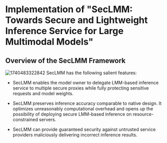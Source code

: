 # Implementation of "SecLMM: Towards Secure and Lightweight Inference Service for Large Multimodal Models"

## Overview of the SecLMM Framework
![1740483322842](https://github.com/user-attachments/assets/d67e2c9a-9ada-423e-992e-f73f3824c5c1)
SecLMM has the following salient features:

* SecLMM enables the model owner to delegate LMM-based inference service to multiple secure proxies while fully protecting sensitive requests and model weights.
 
* SecLMM preserves inference accuracy comparable to native design. It optimizes unreasonably computational overhead and opens up the possibility of deploying secure LMM-based inference on resource-constrained servers.
 
* SecLMM can provide guaranteed security against untrusted service providers maliciously delivering incorrect inference results. 	



